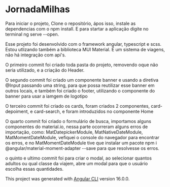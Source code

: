 # JornadaMilhas

Para iniciar o projeto, Clone o repositório, ápos isso,  instale as dependencias com o npm install.
E para startar a aplicação digite no terminal ng serve --open.


Esse projeto foi desenvolvido com o framework angular, typescript e scss. Estou utlizando também a biblioteca MUI Material.
É um sistema de viagens, não há integração com api's.

O primeiro commit foi criado toda pasta do projeto, removendo oque não seria utilizado, e a criação do Header.

O segundo commit foi criado um componente banner e usando a diretiva @Input passando uma string, para que possa reutilizar esse banner em outros locais, e também foi criado o footer, utilizando o componente do banner para usar a iamgem de logotipo

O terceiro commit foi criado os cards, foram criados 2 componentes, card-depoiment, e card-search, e foram introduzidos no componente Home

O quarto commit foi criado o formulário de busca, importamos alguns componentes do material.io, nessa parte ocorreram alguns erros de importação, como:  MatDatepickerModule, MatNativeDateModule, MatMomentDateModule,
vefiquei o console do navegador para encontrar os erros, e no MatMomentDateModule tive que instalar um pacote npm i @angular/material-moment-adapter --save para que resolvesse os erros.

o quinto e ultimo commit foi para criar o modal, ao selecionar quantos adultos ou qual classe da viajem, abre um modal para que o usuário escolha essas quantidades.


This project was generated with [Angular CLI](https://github.com/angular/angular-cli) version 16.0.0.

